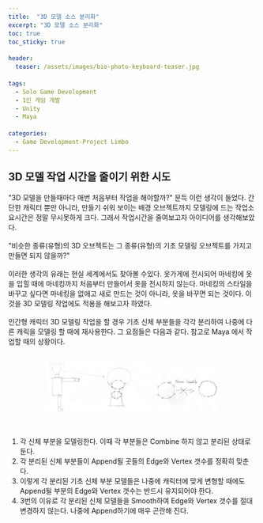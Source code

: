 ```yaml
---
title:  "3D 모델 소스 분리화"
excerpt: "3D 모델 소스 분리화"
toc: true
toc_sticky: true

header:
  teaser: /assets/images/bio-photo-keyboard-teaser.jpg
  
tags:
  - Solo Game Development
  - 1인 게임 개발
  - Unity
  - Maya
  
categories:
  - Game Development-Project Limbo
---
```




## 3D 모델 작업 시간을 줄이기 위한 시도
"3D 모델을 만들때마다 매번 처음부터 작업을 해야할까?" 문득 이런 생각이 들었다. 간단한 캐릭터 뿐만 아니라, 만들기 쉬워 보이는 배경 오브젝트까지 모델링에 드는 작업소요시간은
정말 무시못하게 크다. 그래서 작업시간을 줄여보고자 아이디어를 생각해보았다. 
<br><br>
"비슷한 종류(유형)의 3D 오브젝트는 그 종류(유형)의 기초 모델링 오브젝트를 가지고 만들면 되지 않을까?" 
<br><br>
이러한 생각의 유래는 현실 세계에서도 찾아볼 수있다. 옷가게에 전시되어 마네킹에 옷을 입힐 때에 마네킹까지 처음부터 만들어서 옷을 전시하지 않는다. 마네킹의 스타일을 바꾸고 싶다면
마네킹을 없애고 새로 만드는 것이 아니라, 옷을 바꾸면 되는 것이다. 이것을 3D 모델링 작업에도 적용을 해보고자 하였다.
<br><br>
인간형 캐릭터 3D 모델링 작업을 할 경우 기초 신체 부분들을 각각 분리하여 나중에 다른 캐릭을 모델링 할 때에 재사용한다. 그 요점들은 다음과 같다. 참고로 Maya 에서 작업할 때의 상황이다.
<br><br>

<p align="center">
<img src = "https://raw.githubusercontent.com/ronick-grammer/ronick-grammer.github.io/main/assets/images/5.5-modelingPartition/modelingPartition_sketch.jpg" width="70%">
</p>
<br>

1. 각 신체 부분을 모델링한다. 이때 각 부분들은 Combine 하지 않고 분리된 상태로 둔다.
2. 각 분리된 신체 부분들이 Append될 곳들의 Edge와 Vertex 갯수를 정확히 맞춘다.
3. 이렇게 각 분리된 기초 신체 부분 모델들은 나중에 캐릭터에 맞게 변형할 때에도 Append될 부분의 Edge와 Vertex 갯수는 반드시 유지되어야 한다.
4. 3번의 이유로 각 분리된 신체 모델들을 Smooth하여 Edge와 Vertex 갯수를 절대 변경하지 않는다. 나중에 Append하기에 매우 곤란해 진다.


